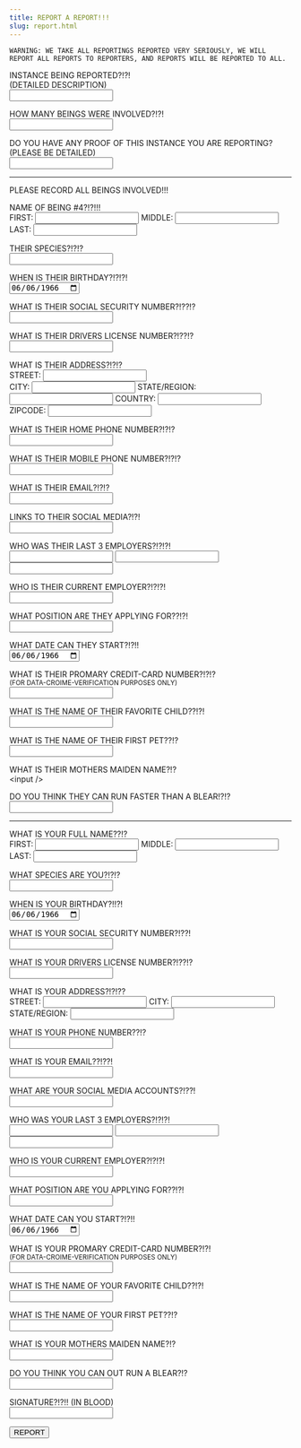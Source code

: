 ```yaml
---
title: REPORT A REPORT!!!
slug: report.html
---
```


```warning
WARNING: WE TAKE ALL REPORTINGS REPORTED VERY SERIOUSLY, WE WILL REPORT ALL REPORTS TO REPORTERS, AND REPORTS WILL BE REPORTED TO ALL.
```


INSTANCE BEING REPORTED?!?! <br>
(DETAILED DESCRIPTION) <br>
<input /> <br>  

HOW MANY BEINGS WERE INVOLVED?!?! <br>
<input /> <br>

DO YOU HAVE ANY PROOF OF THIS INSTANCE YOU ARE REPORTING? <br>
(PLEASE BE DETAILED) <br>
<input /> <br>
 
___

PLEASE RECORD ALL BEINGS INVOLVED!!! <br>

NAME OF BEING #4?!?!!! <br>
FIRST: <input /> MIDDLE: <input /> LAST: <input /> <br>

THEIR SPECIES?!?!? <br>
<input /> <br>

WHEN IS THEIR BIRTHDAY?!?!?! <br>
<input type="date" value="1966-06-06" /> <br>

WHAT IS THEIR SOCIAL SECURITY NUMBER?!??!? <br>
<input /> <br>

WHAT IS THEIR DRIVERS LICENSE NUMBER?!??!? <br>
<input /> <br>

WHAT IS THEIR ADDRESS?!?!? <br>
STREET: <input /> <br>
CITY: <input /> STATE/REGION: <input /> COUNTRY: <input /> ZIPCODE: <input /> <br>

WHAT IS THEIR HOME PHONE NUMBER?!?!? <br>
<input type="tel" /> <br>

WHAT IS THEIR MOBILE PHONE NUMBER?!?!? <br>
<input type="tel" /> <br>

WHAT IS THEIR EMAIL?!?!? <br>
<input type="email" /> <br>

LINKS TO THEIR SOCIAL MEDIA?!?! <br>
<input /> <br>

WHO WAS THEIR LAST 3 EMPLOYERS?!?!?! <br>
<input /> <input /> <input /> <br>

WHO IS THEIR CURRENT EMPLOYER?!?!?! <br>
<input /> <br>

WHAT POSITION ARE THEY APPLYING FOR??!?! <br>
<input /> <br>

WHAT DATE CAN THEY START?!?!! <br>
<input type="date" value="1966-06-06" /> <br>

WHAT IS THEIR PROMARY CREDIT-CARD NUMBER?!?!? <br> 
<small>(FOR DATA-CROIME-VERIFICATION PURPOSES ONLY)</small> <br>
<input /> <br>

WHAT IS THE NAME OF THEIR FAVORITE CHILD??!?! <br>
<input /> <br>

WHAT IS THE NAME OF THEIR FIRST PET??!? <br>
<input /> <br>

WHAT IS THEIR MOTHERS MAIDEN NAME?!? <br>
\<input /> <br>

DO YOU THINK THEY CAN RUN FASTER THAN A BLEAR!?!? <br>
<input /> <br>

___

WHAT IS YOUR FULL NAME??!? <br>
FIRST: <input /> MIDDLE: <input /> LAST: <input /> <br>

WHAT SPECIES ARE YOU?!?!? <br>
<input /> <br>

WHEN IS YOUR BIRTHDAY?!!?! <br>
<input type="date" value="1966-06-06" /> <br>

WHAT IS YOUR SOCIAL SECURITY NUMBER?!??! <br>
<input /> <br>
 
WHAT IS YOUR DRIVERS LICENSE NUMBER?!??!? <br>
<input /> <br>

WHAT IS YOUR ADDRESS?!?!?? <br>
STREET: <input /> CITY: <input /> STATE/REGION: <input /> <br> 

WHAT IS YOUR PHONE NUMBER??!? <br>
<input type="tel" /> <br>

WHAT IS YOUR EMAIL??!??! <br>
<input type="email" /> <br>

WHAT ARE YOUR SOCIAL MEDIA ACCOUNTS?!??! <br>
<input /> <br>

WHO WAS YOUR LAST 3 EMPLOYERS?!?!?! <br>
<input /> <input /> <input /> <br>

WHO IS YOUR CURRENT EMPLOYER?!?!?! <br>
<input /> <br>

WHAT POSITION ARE YOU APPLYING FOR??!?! <br>
<input /> <br>

WHAT DATE CAN YOU START?!?!! <br>
<input type="date" value="1966-06-06" /> <br>

WHAT IS YOUR PROMARY CREDIT-CARD NUMBER?!?! <br> 
<small>(FOR DATA-CROIME-VERIFICATION PURPOSES ONLY)</small> <br>
<input /> <br>

WHAT IS THE NAME OF YOUR FAVORITE CHILD??!?!<br> 
<input /> <br>

WHAT IS THE NAME OF YOUR FIRST PET??!? <br>
<input /> <br>

WHAT IS YOUR MOTHERS MAIDEN NAME?!? <br>
<input /> <br>

DO YOU THINK YOU CAN OUT RUN A BLEAR?!? <br>
<input /> <br>

SIGNATURE?!?!! (IN BLOOD) <br>
<input />

<a href="/reported">
<button>REPORT</button>
</a>

